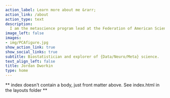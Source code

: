 ```yaml
---
action_label: Learn more about me &rarr;
action_link: /about
action_type: text
description: 
  I am the metascience program lead at the Federation of American Scientists. My work focuses on growing and strengthening ties between the various metascience and science policy communities, with the ultimate goal of improving scientific research, funding, institutions, and incentive structures through experimentation.
image_left: false
images:
- img/PCAfigure.jpg
show_action_link: true
show_social_links: true
subtitle: Biostatistician and explorer of {Data/Neuro/Meta} science.
text_align_left: false
title: Jordan Dworkin
type: home
---
```


** index doesn't contain a body, just front matter above.
See index.html in the layouts folder **
